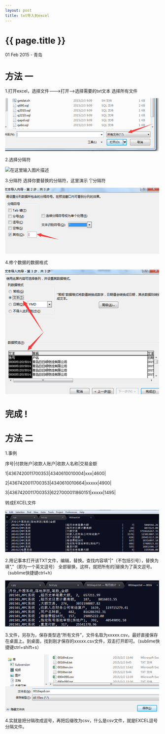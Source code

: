 ```yaml
---
layout: post
title: txt导入到excel
---
```


{{ page.title }}
================

<p class="meta">01 Feb 2015 - 青岛</p>

# 方法 一

1.打开excel，选择文件--->打开-->选择需要的txt文本 选择所有文件

![在这里输入图片描述][1]

2.选择分隔符

![在这里输入图片描述][2]

3.分隔符 选择你要替换的分隔符，这里演示 ‘|’分隔符

![在这里输入图片描述][3]

4.修个数据的数据格式

![在这里输入图片描述][4]

# 完成 !

# 方法 二

1.事例

序号|付款账户|收款人账户|收款人名称|交易金额

1|4367420011700353|4340610010004|xxx|4600|

2|4367420011700353|4340610010664|xxxxx|4900|

3|4367420011700353|6227000011860151|xxxxx|1495|

转成EXCEL文件

![在这里输入图片描述][5]

2.用记事本打开该TXT文件，编辑，替换。查找内容填"|"（不包括引号），替换为填","（即为一个英文逗号）
全部替换，这样，就把所有的|替换为了英文逗号。（sublime快捷键ctrl+h）

![在这里输入图片描述][6]

3.文件，另存为，保存类型选“所有文件”，文件名取为xxxxx.csv。最好直接保存在桌面上。到桌面，找到刚才保存的xxxxx.csv文件，双击打开即可。（sublime快捷键ctrl+shift+s）

![在这里输入图片描述][7]

4.实就是把分隔改成逗号，再把后缀改为csv，什么是csv文件，就是EXCEL逗号分隔文件。

  [1]: /pic/2015/02-02-1.png
  [2]: /pic/2015/02-02-2.png
  [3]: /pic/2015/02-02-3.png
  [4]: /pic/2015/02-02-4.png
  [5]: /pic/2015/02-02-5.png
  [6]: /pic/2015/02-02-6.png
  [7]: /pic/2015/02-02-7.png

